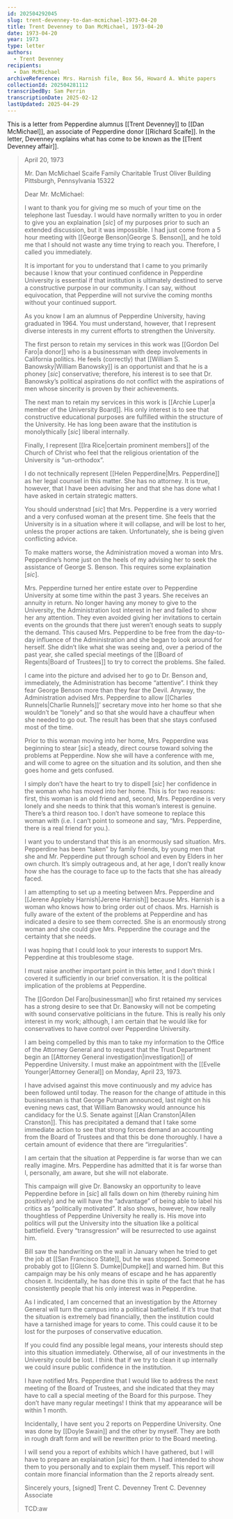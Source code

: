 ```yaml
---
id: 202504292045
slug: trent-devenney-to-dan-mcmichael-1973-04-20
title: Trent Devenney to Dan McMichael, 1973-04-20
date: 1973-04-20
year: 1973
type: letter
authors:
  - Trent Devenney
recipients:
  - Dan McMichael
archiveReference: Mrs. Harnish file, Box 56, Howard A. White papers
collectionId: 202504281112
transcribedBy: Sam Perrin
transcriptionDate: 2025-02-12
lastUpdated: 2025-04-29
---
```

This is a letter from Pepperdine alumnus [[Trent Devenney]] to [[Dan McMichael]], an associate of Pepperdine donor [[Richard Scaife]]. In the letter, Devenney explains what has come to be known as the [[Trent Devenney affair]].

>April 20, 1973
>
>Mr. Dan McMichael
>Scaife Family Charitable Trust
>Oliver Building
>Pittsburgh, Pennsylvania 15322
>
>Dear Mr. McMichael:
>
>I want to thank you for giving me so much of your time on the telephone last Tuesday. I would have normally written to you in order to give you an explaination \[*sic*\] of my purposes prior to such an extended discussion, but it was impossible. I had just come from a 5 hour meeting with [[George Benson|George S. Benson]], and he told me that I should not waste any time trying to reach you. Therefore, I called you immediately.
>
>It  is important for you to understand that I came to you primarily because I know that your continued confidence in Pepperdine University is essential if that institution is ultimately destined to serve a constructive purpose in our community. I can say, without equivocation, that Pepperdine will not survive the coming months without your continued support.
>
>As you know I am an alumnus of Pepperdine University, having graduated in 1964. You must understand, however, that I represent diverse interests in my current efforts to strengthen the University.
>
>The first person to retain my services in this work was [[Gordon Del Faro|a donor]] who is a businessman with deep involvements in California politics. He feels (correctly) that [[William S. Banowsky|William Banowsky]] is an opportunist and that he is a phoney \[*sic*\] conservative; therefore, his interest is to see that Dr. Banowsky’s political aspirations do not conflict with the aspirations of men whose sincerity is proven by their achievements.
>
>The next man to retain my services in this work is [[Archie Luper|a member of the University Board]]. His only interest is to see that constructive educational purposes are fulfilled within the structure of the University. He has long been aware that the institution is monolythically \[*sic*\] liberal internally.
>
>Finally, I represent [[Ira Rice|certain prominent members]] of the Church of Christ who feel that the religious orientation of the University is “un-orthodox”.
>
>I do not technically represent [[Helen Pepperdine|Mrs. Pepperdine]] as her legal counsel in this matter. She has no attorney. It is true, however, that I have been advising her and that she has done what I have asked in certain strategic matters.
>
>You should understnad \[*sic*\] that Mrs. Pepperdine is a very worried and a very confused woman at the present time. She feels that the University is in a situation where it will collapse, and will be lost to her, unless the proper actions are taken. Unfortunately, she is being given conflicting advice.
>
>To make matters worse, the Administration moved a woman into Mrs. Pepperdine’s home just on the heels of my advising her to seek the assistance of George S. Benson. This requires some explaination \[*sic*\].
>
>Mrs. Pepperdine turned her entire estate over to Pepperdine University at some time within the past 3 years. She receives an annuity in return. No longer having any money to give to the University, the Administration lost interest in her and failed to show her any attention. They even avoided giving her invitations to certain events on the grounds that there just weren’t enough seats to supply the demand. This caused Mrs. Pepperdine to be free from the day-to-day influence of the Administration and she began to look around for herself. She didn’t like what she was seeing and, over a period of the past year, she called special meetings of the [[Board of Regents|Board of Trustees]] to try to correct the problems. She failed.
>
>I came into the picture and advised her to go to Dr. Benson and, immediately, the Administration has become “attentive”. I think they fear George Benson more than they fear the Devil. Anyway, the Administration advised Mrs. Pepperdine to allow [[Charles Runnels|Charlie Runnels]]’ secretary move into her home so that she wouldn’t be “lonely” and so that she would have a chauffeur when she needed to go out. The result has been that she stays confused most of the time.
>
>Prior to this woman moving into her home, Mrs. Pepperdine was beginning to stear \[*sic*\] a steady, direct course toward solving the problems at Pepperdine. Now she will have a conference with me, and will come to agree on the situation and its solution, and then she goes home and gets confused.
>
>I simply don’t have the heart to try to dispell \[*sic*\] her confidence in the woman who has moved into her home. This is for two reasons: first, this woman is an old friend and, second, Mrs. Pepperdine is very lonely and she needs to think that this woman’s interest is genuine. There’s a third reason too. I don’t have someone to replace this woman with (i.e. I can’t point to someone and say, “Mrs. Pepperdine, there is a real friend for you.).
>
>I want you to understand that this is an enormously sad situation. Mrs. Pepperdine has been “taken” by family friends, by young men that she and Mr. Pepperdine put through school and even by Elders in her own church. It’s simply outrageous and, at her age, I don’t really know how she has the courage to face up to the facts that she has already faced.
>
>I am attempting to set up a meeting between Mrs. Pepperdine and [[Jerene Appleby Harnish|Jerene Harnish]] because Mrs. Harnish is a woman who knows how to bring order out of chaos. Mrs. Harnish is fully aware of the extent of the problems at Pepperdine and has indicated a desire to see them corrected. She is an enormously strong woman and she could give Mrs. Pepperdine the courage and the certainty that she needs.
>
>I was hoping that I could look to your interests to support Mrs. Pepperdine at this troublesome stage.
>
>I must raise another important point in this letter, and I don’t think I covered it sufficiently in our brief conversation. It is the political implication of the problems at Pepperdine.
>
>The [[Gordon Del Faro|businessman]] who first retained my services has a strong desire to see that Dr. Banowsky will not be competing with sound conservative politicians in the future. This is really his only interest in my work; although, I am certain that he would like for conservatives to have control over Pepperdine University.
>
>I am being compelled by this man to take my information to the Office of the Attorney General and to request that the Trust Department begin an [[Attorney General investigation|investigation]] of Pepperdine University. I must make an appointment with the [[Evelle Younger|Attorney General]] on Monday, April 23, 1973.
>
>I have advised against this move continuously and my advice has been followed until today. The reason for the change of attitude in this businessman is that George Putnam announced, last night on his evening news cast, that William Banowsky would announce his candidacy for the U.S. Senate against [[Alan Cranston|Allen Cranston]]. This has precipitated a demand that I take some immediate action to see that strong forces demand an accounting from the Board of Trustees and that this be done thoroughly. I have a certain amount of evidence that there are “irregularities”.
>
>I am certain that the situation at Pepperdine is far worse than we can really imagine. Mrs. Pepperdine has admitted that it is far worse than I, personally, am aware, but she will not elaborate.
>
>This campaign will give Dr. Banowsky an opportunity to leave Pepperdine before in \[*sic*\] all falls down on him (thereby ruining him positively) and he will have the “advantage” of being able to label his critics as “politically motivated”. It also shows, however, how really thoughtless of Pepperdine University he really is. His move into politics will put the University into the situation like a political battlefield. Every “transgression” will be resurrected to use against him.
>
>Bill saw the handwriting on the wall in January when he tried to get the job at [[San Francisco State]], but he was stopped. Someone probably got to [[Glenn S. Dumke|Dumpke]] and warned him. But this campaign may be his only means of escape and he has apparently chosen it. Incidentally, he has done this in spite of the fact that he has consistently people that his only interest was in Pepperdine.
>
>As I indicated, I am concerned that an investigation by the Attorney General will turn the campus into a political battlefield. If it’s true that the situation is extremely bad financially, then the institution could have a tarnished image for years to come. This could cause it to be lost for the purposes of conservative education.
>
>If you could find any possible legal means, your interests should step into this situation immediately. Otherwise, all of our investments in the University could be lost. I think that if we try to clean it up internally we could insure public confidence in the institution.
>
>I have notified Mrs. Pepperdine that I would like to address the next meeting of the Board of Trustees, and she indicated that they may have to call a special meeting of the Board for this purpose. They don’t have many regular meetings! I think that my appearance will be within 1 month.
>
>Incidentally, I have sent you 2 reports on Pepperdine University. One was done by [[Doyle Swain]] and the other by myself. They are both in rough draft form and will be rewritten prior to the Board meeting.
>
>I will send you a report of exhibits which I have gathered, but I will have to prepare an explaination \[*sic*\] for them. I had intended to show them to you personally and to explain them myself. This report will contain more financial information than the 2 reports already sent.
>
>Sincerely yours,
>\[signed\] Trent C. Devenney
>Trent C. Devenney
>Associate
>
>TCD:aw